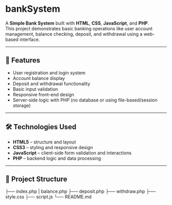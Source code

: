 # bankSystem

A **Simple Bank System** built with **HTML**, **CSS**, **JavaScript**, and **PHP**.  
This project demonstrates basic banking operations like user account management, balance checking, deposit, and withdrawal using a web-based interface.

---

## 🚀 Features

- User registration and login system
- Account balance display
- Deposit and withdrawal functionality
- Basic input validation
- Responsive front-end design
- Server-side logic with PHP (no database or using file-based/session storage)

---

## 🛠️ Technologies Used

- **HTML5** – structure and layout  
- **CSS3** – styling and responsive design  
- **JavaScript** – client-side form validation and interactions  
- **PHP** – backend logic and data processing

---

## 📂 Project Structure

├── index.php
|   balance.php
├── deposit.php
├── withdraw.php
├── style.css
├── script.js
└── README.md